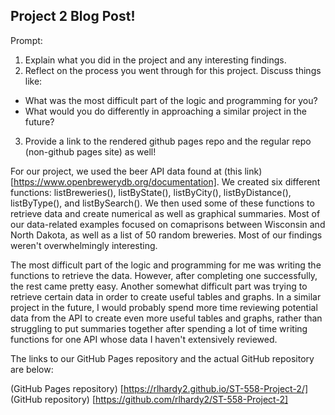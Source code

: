 ## Project 2 Blog Post!

Prompt:

1. Explain what you did in the project and any interesting findings.
2. Reflect on the process you went through for this project. Discuss things like: 
  + What was the most difficult part of the logic and programming for you?
  + What would you do differently in approaching a similar project in the future?
3. Provide a link to the rendered github pages repo and the regular repo (non-github pages site) as well!

For our project, we used the beer API data found at (this link) [https://www.openbrewerydb.org/documentation]. We created six different functions: listBreweries(), listByState(), listByCity(), listByDistance(), listByType(), and listBySearch(). We then used some of these functions to retrieve data and create numerical as well as graphical summaries. Most of our data-related examples focused on comaprisons between Wisconsin and North Dakota, as well as a list of 50 random breweries. Most of our findings weren't overwhelmingly interesting. 

The most difficult part of the logic and programming for me was writing the functions to retrieve the data. However, after completing one successfully, the rest came pretty easy. Another somewhat difficult part was trying to retrieve certain data in order to create useful tables and graphs. In a similar project in the future, I would probably spend more time reviewing potential data from the API to create even more useful tables and graphs, rather than struggling to put summaries together after spending a lot of time writing functions for one API whose data I haven't extensively reviewed.

The links to our GitHub Pages repository and the actual GitHub repository are below:

(GitHub Pages repository) [https://rlhardy2.github.io/ST-558-Project-2/]
(GitHub repository) [https://github.com/rlhardy2/ST-558-Project-2]
